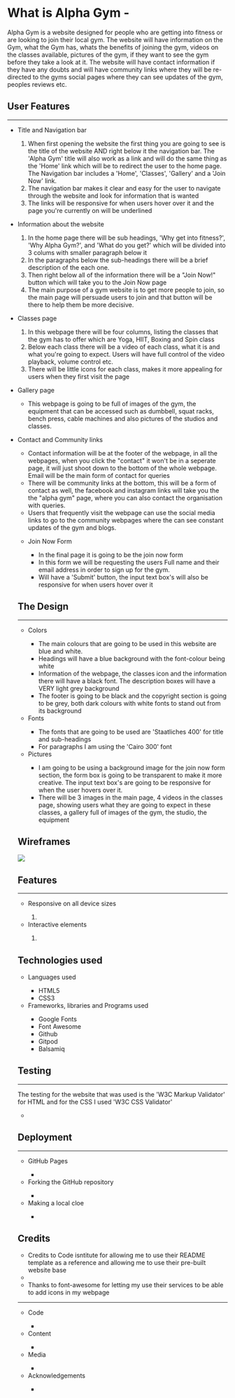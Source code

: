<h1>What is Alpha Gym -</h1>
<p>Alpha Gym is a website designed for people who are getting into fitness or are looking to join their local gym. The website will have information on the Gym, what the Gym has, whats the benefits of joining the gym, videos on the classes available, pictures of the gym, if they want to see the gym before they take a look at it. The website will have contact information if they have any doubts and will have community links where they will be re-directed to the gyms social pages where they can see updates of the gym, peoples reviews etc.</p>

<h2>User Features</h2>
<hr>
<ul>
    <li>Title and Navigation bar</li>
        <ol>
            <li>When first opening the website the first thing you are going to see is the title of the website AND right below it the navigation bar. The 'Alpha Gym' title will also work as a link and will do the same thing as the 'Home' link which will be to redirect the user to the home page. The Navigation bar includes a 'Home', 'Classes', 'Gallery' and a 'Join Now' link.</li>
            <li>The navigation bar makes it clear and easy for the user to navigate through the website and look for information that is wanted</li>
            <li>The links will be responsive for when users hover over it and the page you're currently on will be underlined</li>
        </ol>
</ul>
<!-- Add image of the title and the navigation bar -->
<ul>
    <li>Information about the website</li>
        <ol>
            <li>In the home page there will be sub headings, 'Why get into fitness?', 'Why Alpha Gym?', and 'What do you get?' which will be divided into 3 colums with smaller paragraph below it</li>
            <li>In the paragraphs below the sub-headings there will be a brief description of the each one.</li>
            <li> Then right below all of the information there will be a "Join Now!" button which will take you to the Join Now page</li>
            <li>The main purpose of a gym website is to get more people to join, so the main page will persuade users to join and that button will be there to help them be more decisive.</li>
        </ol>
</ul>
<!-- Add Image of main page-->
<ul>
    <li>Classes page</li>
        <ol>
            <li>In this webpage there will be four columns, listing the classes that the gym has to offer which are Yoga, HIIT, Boxing and Spin class</li>
            <li>Below each class there will be a video of each class, what it is and what you're going to expect. Users will have full control of the video playback, volume control etc.</li>
            <li>There will be little icons for each class, makes it more appealing for users when they first visit the page</li>
        </ol>
</ul>
<!-- Add screenshot of classes page-->
<ul>
    <li>Gallery page</li>
        <ul>
            <li>This webpage is going to be full of images of the gym, the equipment that can be accessed such as dumbbell, squat racks, bench press, cable machines and also pictures of the studios and classes.</li>
        </ul>
</ul>
<!--add screenshot of the gallery page-->
<ul>
    <li>Contact and Community links</li>
        <ul>
            <li>Contact information will be at the footer of the webpage, in all the webpages, when you click the "contact" it won't be in a seperate page, it will just shoot down to the bottom of the whole webpage. Email will be the main form of contact for queries</li>
            <li>There will be community links at the bottom, this will be a form of contact as well, the facebook and instagram links will take you the the "alpha gym" page, where you can also contact the organisation with queries.</li>
            <li>Users that frequently visit the webpage can use the social media links to go to the community webpages where the can see constant updates of the gym and blogs.</li>
        </l>
</ul>
<!--add screenshots of the community links and contact-->
<ul>
    <li>Join Now Form</li>
        <ul>
            <li>In the final page it is going to be the join now form</li>
            <li>In this form we will be requesting the users Full name and their email address in order to sign up for the gym.</li>
            <li>Will have a 'Submit' button, the input text box's will also be responsive for when users hover over it</li>
        </ul>
</ul>
<!--add screenshots of the joining form-->
<h2>The Design</h2>
<hr>
<ul>
    <li>Colors</li>
        <ul>
            <li>The main colours that are going to be used in this website are blue and white.</li>
            <li>Headings will have a blue background with the font-colour being white</li>
            <li>Information of the webpage, the classes icon and the information there will have a black font. The description boxes will have a VERY light grey background</li>
            <li>The footer is going to be black and the copyright section is going to be grey, both dark colours with white fonts to stand out from its background</li>
        </ul>
    <li>Fonts</li>
        <ul>
            <li>The fonts that are going to be used are 'Staatliches 400' for title and sub-headings</li>
            <li>For paragraphs I am using the 'Cairo 300' font</li>
        </ul>
    <li>Pictures</li>
        <ul>
            <li>I am going to be using a background image for the join now form section, the form box is going to be transparent to make it more creative. The input text box's are going to be responsive for when the user hovers over it.</li>
            <li>There will be 3 images in the main page, 4 videos in the classes page, showing users what they are going to expect in these classes, a gallery full of images of the gym, the studio, the equipment</li>
        </ul>
</ul>
<h2>Wireframes</h2>

![](assets/images/Home.png)

<h2>Features</h2>
<hr>
<ul>
    <li>Responsive on all device sizes</li>
        <ol>
            <li></li>
        </ol>
    <li>Interactive elements</li>
        <ol>
            <li></li>
        </ol>
</ul>

<h2>Technologies used</h2>
<ul>
    <li>Languages used</li>
        <ul>
            <li>HTML5</li>
            <li>CSS3</li>
        </ul>
    <li>Frameworks, libraries and Programs used</li>
        <ul>
            <li>Google Fonts</li>
            <li>Font Awesome</li>
            <li>Github</li>
            <li>Gitpod</li>
            <li>Balsamiq</li>
        </ul>
</ul>

<h2>Testing</h2>
<hr>
<p>The testing for the website that was used is the 'W3C Markup Validator' for HTML and for the CSS I used 'W3C CSS Validator'</p>
<!-- Input here cropped image of the results -->
<ul>
    <li></li>
</ul>

<h2>Deployment</h2>
<hr>
<ul>
    <li>GitHub Pages</li>
        <ul>
            <li></li>
        </ul>
    <li>Forking the GitHub repository</li>
        <ul>
            <li></li>
        </ul>
    <li>Making a local cloe</li>
        <ul>
            <li></li>
        </ul>
</ul>
<h2>Credits</h2>
<ul>
    <li>Credits to Code isntitute for allowing me to use their README template as a reference and allowing me to use their pre-built website base<li>
    <li>Thanks to font-awesome for letting my use their services to be able to add icons in my webpage</li>
</ul>
<hr>
<ul>
    <li>Code</li>
        <ul>
            <li></li>
        </ul>
    <li>Content</li>
        <ul>
            <li></li>
        </ul>
    <li>Media</li>
        <ul>
            <li></li>
        </ul>
    <li>Acknowledgements</li>
        <ul>
            <li></li>
        </ul>
</ul>